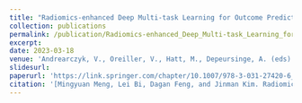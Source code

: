 ```yaml
---
title: "Radiomics-enhanced Deep Multi-task Learning for Outcome Prediction in Head and Neck Cancer"
collection: publications
permalink: /publication/Radiomics-enhanced_Deep_Multi-task_Learning_for_Outcome_Prediction_in_Head_and_Neck_Cancer
excerpt: 
date: 2023-03-18
venue: 'Andrearczyk, V., Oreiller, V., Hatt, M., Depeursinge, A. (eds) Head and Neck Tumor Segmentation and Outcome Prediction (HECKTOR 2022)'
slidesurl: 
paperurl: 'https://link.springer.com/chapter/10.1007/978-3-031-27420-6_14'
citation: '[Mingyuan Meng, Lei Bi, Dagan Feng, and Jinman Kim. Radiomics-enhanced Deep Multi-task Learning for Outcome Prediction in Head and Neck Cancer. In Andrearczyk, V., Oreiller, V., Hatt, M., Depeursinge, A. (eds) Head and Neck Tumor Segmentation and Outcome Prediction (HECKTOR 2022), pages 135-143, 2022.'
---
```

